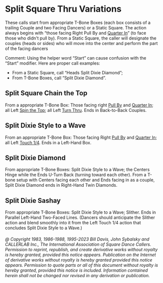 
# Split Square Thru Variations


These calls start from appropriate T-Bone Boxes
(each box consists of a trailing Couple and two
Facing Dancers) or a Static Square.
The action always begins with “those facing Right Pull By and
[Quarter In](../a1/quarter_in.md)”
(to face those who didn't pull by).
From a Static Square, the caller will designate the
couples (heads or sides) who will move into the center and
perform the part of the facing dancers

Comment: Using the helper word “Start” can cause confusion with the “Start” modifier. 
Here are proper call examples:

- From a Static Square, call “Heads Split Dixie Diamond”;
- From T-Bone Boxes, call “Split Dixie Diamond”.

## Split Square Chain the Top
From a appropriate T-Bone Box:
Those facing right [Pull By](../b1/pull_by.md) and
[Quarter In](../a1/quarter_in.md);
all Left [Spin the Top](../ms/spin_the_top.md);
all Left [Turn Thru](../ms/turn_thru.md).
Ends in Back-to-Back Couples.

## Split Dixie Style to a Wave
From an appropriate T-Bone Box:
Those facing Right [Pull By](../b1/pull_by.md) and
[Quarter In](../a1/quarter_in.md);
all Left [Touch 1/4](../b2/touch_a_quarter.md). 
Ends in a Left-Hand Box.

## Split Dixie Diamond
From appropriate T-Bone Boxes:
Split Dixie Style to a Wave; the Centers Hinge while the Ends
U-Turn Back (turning toward each other). 
From a T-bone setup with Centers facing each other
and Ends facing in as a couple, 
Split Dixie Diamond ends in Right-Hand Twin Diamonds.

## Split Dixie Sashay
From appropriate T-Bone Boxes: Split Dixie Style to a Wave; Slither.
Ends in Parallel Left-Hand Two-Faced Lines.
(Dancers should anticipate the Slither action and blend smoothly into it
from the Left Touch 1/4 action that concludes Split Dixie Style to a Wave.)

###### @ Copyright 1983, 1986-1988, 1995-2023 Bill Davis, John Sybalsky and CALLERLAB Inc., The International Association of Square Dance Callers. Permission to reprint, republish, and create derivative works without royalty is hereby granted, provided this notice appears. Publication on the Internet of derivative works without royalty is hereby granted provided this notice appears. Permission to quote parts or all of this document without royalty is hereby granted, provided this notice is included. Information contained herein shall not be changed nor revised in any derivation or publication.
